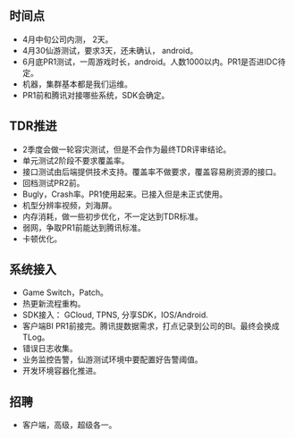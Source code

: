 
## 时间点

* 4月中旬公司内测， 2天。
* 4月30仙游测试，要求3天，还未确认， android。
* 6月底PR1测试，一周游戏时长，android。人数1000以内。PR1是否进IDC待定。
* 机器，集群基本都是我们运维。
* PR1前和腾讯对接哪些系统，SDK会确定。

## TDR推进

* 2季度会做一轮容灾测试，但是不会作为最终TDR评审结论。
* 单元测试2阶段不要求覆盖率。
* 接口测试由后端提供技术支持。覆盖率不做要求，覆盖容易刷资源的接口。
* 回档测试PR2前。
* Bugly，Crash率。PR1使用起来。已接入但是未正式使用。
* 机型分辨率视频，刘海屏。
* 内存消耗，做一些初步优化，不一定达到TDR标准。
* 弱网，争取PR1前能达到腾讯标准。
* 卡顿优化。

## 系统接入

* Game Switch，Patch。
* 热更新流程重构。
* SDK接入： GCloud, TPNS, 分享SDK，IOS/Android.
* 客户端BI PR1前接完。腾讯提数据需求，打点记录到公司的BI。最终会换成TLog。
* 错误日志收集。
* 业务监控告警，仙游测试环境中要配置好告警阈值。
* 开发环境容器化推进。

## 招聘

* 客户端，高级，超级各一。

